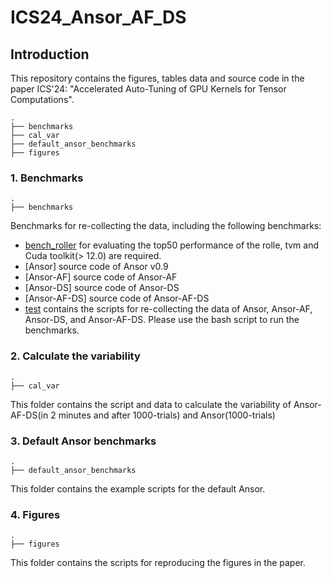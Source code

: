 # ICS24_Ansor_AF_DS

## Introduction

This repository contains the figures, tables data and source code in the paper ICS'24: "Accelerated Auto-Tuning of GPU Kernels for Tensor Computations".

```
.
├── benchmarks
├── cal_var
├── default_ansor_benchmarks
├── figures
```


### 1. Benchmarks
```
.
├── benchmarks
```
Benchmarks for re-collecting the data, including the following benchmarks:

- [bench_roller](https://github.com/HPCRL/bench_roller/tree/main) for evaluating the top50 performance of the rolle, tvm and Cuda toolkit(> 12.0) are required.
- [Ansor] source code of Ansor v0.9
- [Ansor-AF] source code of Ansor-AF
- [Ansor-DS] source code of Ansor-DS
- [Ansor-AF-DS] source code of Ansor-AF-DS
- [test](benchmarks/README.md) contains the scripts for re-collecting the data of Ansor, Ansor-AF, Ansor-DS, and Ansor-AF-DS. Please use the bash script to run the benchmarks.

### 2. Calculate the variability
```
.
├── cal_var
```
This folder contains the script and data to calculate the variability of Ansor-AF-DS(in 2 minutes and after 1000-trials) and Ansor(1000-trials)


### 3. Default Ansor benchmarks
```
.
├── default_ansor_benchmarks
```
This folder contains the example scripts for the default Ansor.


### 4. Figures
```
.
├── figures
```
This folder contains the scripts for reproducing the figures in the paper.


